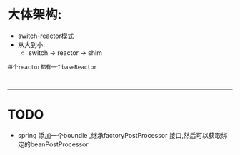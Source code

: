 # 大体架构:


- switch-reactor模式
- 从大到小:
    - switch -> reactor -> shim

```$xslt
每个reactor都有一个baseReactor



```


---
# TODO
- spring 添加一个boundle ,继承factoryPostProcessor 接口,然后可以获取绑定的beanPostProcessor

